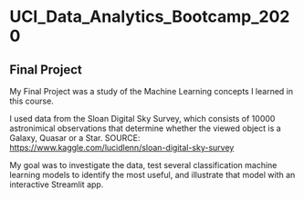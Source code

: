 # UCI_Data_Analytics_Bootcamp_2020
## Final Project

My Final Project was a study of the Machine Learning concepts I learned in this course.

I used data from the Sloan Digital Sky Survey, which consists of 10000 astronimical observations that determine whether the viewed object is a Galaxy, Quasar or a Star.
SOURCE: https://www.kaggle.com/lucidlenn/sloan-digital-sky-survey

My goal was to investigate the data, test several classification machine learning models to identify the most useful, and illustrate that model with an interactive Streamlit app.
